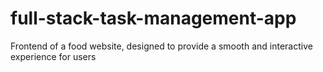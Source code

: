 # full-stack-task-management-app
Frontend of a food website, designed to provide a smooth and interactive experience for users
